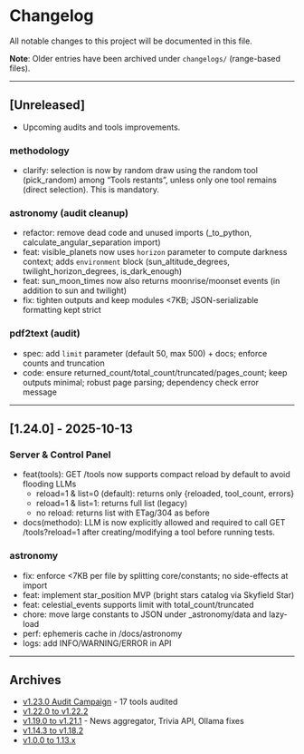 # Changelog

All notable changes to this project will be documented in this file.

**Note**: Older entries have been archived under `changelogs/` (range-based files).

---

## [Unreleased]

- Upcoming audits and tools improvements.

### methodology
- clarify: selection is now by random draw using the random tool (pick_random) among “Tools restants”, unless only one tool remains (direct selection). This is mandatory.

### astronomy (audit cleanup)
- refactor: remove dead code and unused imports (_to_python, calculate_angular_separation import)
- feat: visible_planets now uses `horizon` parameter to compute darkness context; adds `environment` block (sun_altitude_degrees, twilight_horizon_degrees, is_dark_enough)
- feat: sun_moon_times now also returns moonrise/moonset events (in addition to sun and twilight)
- fix: tighten outputs and keep modules <7KB; JSON-serializable formatting kept strict

### pdf2text (audit)
- spec: add `limit` parameter (default 50, max 500) + docs; enforce counts and truncation
- code: ensure returned_count/total_count/truncated/pages_count; keep outputs minimal; robust page parsing; dependency check error message

---

## [1.24.0] - 2025-10-13

### Server & Control Panel
- feat(tools): GET /tools now supports compact reload by default to avoid flooding LLMs
  - reload=1 & list=0 (default): returns only {reloaded, tool_count, errors}
  - reload=1 & list=1: returns full list (legacy)
  - no reload: returns list with ETag/304 as before
- docs(methodo): LLM is now explicitly allowed and required to call GET /tools?reload=1 after creating/modifying a tool before running tests.

### astronomy
- fix: enforce <7KB per file by splitting core/constants; no side-effects at import
- feat: implement star_position MVP (bright stars catalog via Skyfield Star)
- feat: celestial_events supports limit with total_count/truncated
- chore: move large constants to JSON under _astronomy/data and lazy-load
- perf: ephemeris cache in <repo>/docs/astronomy
- logs: add INFO/WARNING/ERROR in API

---

## Archives

- [v1.23.0 Audit Campaign](changelogs/CHANGELOG_1.23.0_audit_campaign.md) - 17 tools audited
- [v1.22.0 to v1.22.2](changelogs/CHANGELOG_1.22.0_to_1.22.2.md)
- [v1.19.0 to v1.21.1](changelogs/CHANGELOG_1.19.0_to_1.21.1.md) - News aggregator, Trivia API, Ollama fixes
- [v1.14.3 to v1.18.2](changelogs/CHANGELOG_1.14.3_to_1.18.2.md)
- [v1.0.0 to 1.13.x](changelogs/CHANGELOG_1.0.0_to_1.13.x.md)
